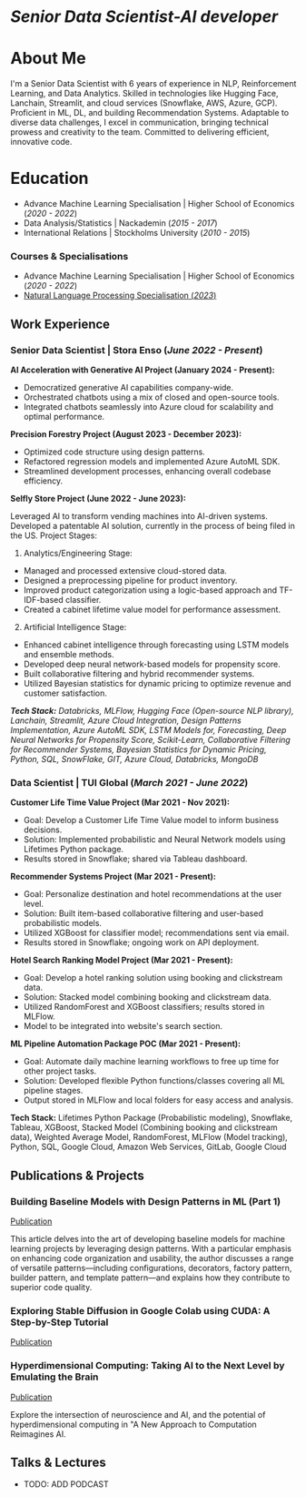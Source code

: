 # _Senior Data Scientist-AI developer_

# About Me
I'm a Senior Data Scientist with 6 years of experience in NLP, Reinforcement Learning, and Data Analytics. Skilled in technologies like Hugging Face, Lanchain, Streamlit, and cloud services (Snowflake, AWS, Azure, GCP). Proficient in ML, DL, and building Recommendation Systems. Adaptable to diverse data challenges, I excel in communication, bringing technical prowess and creativity to the team. Committed to delivering efficient, innovative code.


# Education
- Advance Machine Learning Specialisation | Higher School of Economics (_2020 - 2022_)								       		
- Data Analysis/Statistics | Nackademin (_2015 - 2017_)	 			        		
- International Relations | Stockholms University (_2010 - 2015_)

### Courses & Specialisations  
- Advance Machine Learning Specialisation | Higher School of Economics (_2020 - 2022_)								       		
- [Natural Language Processing Specialisation (_2023_)](https://coursera.org/share/5155ae51c7b6ae9566525b2a19d40efa)

    		
## Work Experience
### Senior Data Scientist | Stora Enso (_June 2022 - Present_)
**AI Acceleration with Generative AI Project (January 2024 - Present):**

- Democratized generative AI capabilities company-wide.
- Orchestrated chatbots using a mix of closed and open-source tools.
- Integrated chatbots seamlessly into Azure cloud for scalability and optimal performance.
  
**Precision Forestry Project (August 2023 - December 2023):**

- Optimized code structure using design patterns.
- Refactored regression models and implemented Azure AutoML SDK.
- Streamlined development processes, enhancing overall codebase efficiency.
  
**Selfly Store Project (June 2022 - June 2023):**
  
Leveraged AI to transform vending machines into AI-driven systems.
Developed a patentable AI solution, currently in the process of being filed in the US.
Project Stages:

1. Analytics/Engineering Stage:

- Managed and processed extensive cloud-stored data.
- Designed a preprocessing pipeline for product inventory.
- Improved product categorization using a logic-based approach and TF-IDF-based classifier.
- Created a cabinet lifetime value model for performance assessment.
  
2. Artificial Intelligence Stage:

- Enhanced cabinet intelligence through forecasting using LSTM models and ensemble methods.
- Developed deep neural network-based models for propensity score.
- Built collaborative filtering and hybrid recommender systems.
- Utilized Bayesian statistics for dynamic pricing to optimize revenue and customer satisfaction.
  
_**Tech Stack:** Databricks, MLFlow, Hugging Face (Open-source NLP library), Lanchain, Streamlit, 
Azure Cloud Integration, Design Patterns Implementation, Azure AutoML SDK, LSTM Models for, Forecasting, Deep Neural Networks for Propensity Score, Scikit-Learn, Collaborative Filtering for Recommender Systems, Bayesian Statistics for Dynamic Pricing, Python, SQL, SnowFlake, GIT, Azure Cloud, Databricks, MongoDB_

### Data Scientist | TUI Global (_March 2021 - June 2022_)
**Customer Life Time Value Project (Mar 2021 - Nov 2021):**

- Goal: Develop a Customer Life Time Value model to inform business decisions.
- Solution: Implemented probabilistic and Neural Network models using Lifetimes Python package.
- Results stored in Snowflake; shared via Tableau dashboard.

**Recommender Systems Project (Mar 2021 - Present):**

- Goal: Personalize destination and hotel recommendations at the user level.
- Solution: Built item-based collaborative filtering and user-based probabilistic models.
- Utilized XGBoost for classifier model; recommendations sent via email.
- Results stored in Snowflake; ongoing work on API deployment.
  
**Hotel Search Ranking Model Project (Mar 2021 - Present):**

- Goal: Develop a hotel ranking solution using booking and clickstream data.
- Solution: Stacked model combining booking and clickstream data.
- Utilized RandomForest and XGBoost classifiers; results stored in MLFlow.
- Model to be integrated into website's search section.

**ML Pipeline Automation Package POC (Mar 2021 - Present):**

- Goal: Automate daily machine learning workflows to free up time for other project tasks.
- Solution: Developed flexible Python functions/classes covering all ML pipeline stages.
- Output stored in MLFlow and local folders for easy access and analysis.

**Tech Stack:** Lifetimes Python Package (Probabilistic modeling), Snowflake, Tableau, XGBoost, Stacked Model (Combining booking and clickstream data), Weighted Average Model, RandomForest, MLFlow (Model tracking), Python, SQL, Google Cloud, Amazon Web Services, GitLab, Google Cloud 

## Publications & Projects

### Building Baseline Models with Design Patterns in ML (Part 1)
[Publication](https://www.mdpi.com/1424-8220/22/8/3048](https://medium.com/@tabers77/building-baseline-models-with-design-patterns-in-ml-part-1-1b85b8dcc6cb))

This article delves into the art of developing baseline models for machine learning projects by leveraging design patterns. With a particular emphasis on enhancing code organization and usability, the author discusses a range of versatile patterns—including configurations, decorators, factory pattern, builder pattern, and template pattern—and explains how they contribute to superior code quality.

### Exploring Stable Diffusion in Google Colab using CUDA: A Step-by-Step Tutorial
[Publication](https://pub.aimind.so/exploring-stable-diffusion-in-google-colab-using-cuda-a-step-by-step-tutorial-35452519fdeb)

### Hyperdimensional Computing: Taking AI to the Next Level by Emulating the Brain
[Publication](https://medium.com/latinxinai/hyperdimensional-computing-taking-ai-to-the-next-level-by-emulating-the-brain-a79286581ca1)

Explore the intersection of neuroscience and AI, and the potential of hyperdimensional computing in "A New Approach to Computation Reimagines AI.



## Talks & Lectures
- TODO: ADD PODCAST 



